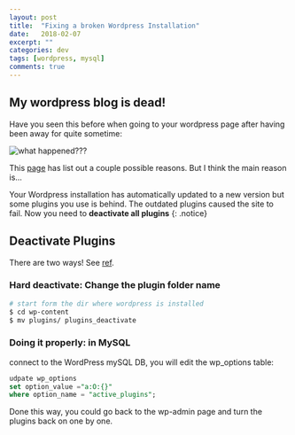 ```yaml
---
layout: post
title:  "Fixing a broken Wordpress Installation"
date:   2018-02-07
excerpt: ""
categories: dev
tags: [wordpress, mysql]
comments: true
---
```


## My wordpress blog is dead!
Have you seen this before when going to your wordpress page after having been away for quite sometime:

![what happened???][img_wp_error]

This [page][2] has list out a couple possible reasons. But I think the main reason is...

Your Wordpress installation has automatically updated to a new version but some plugins you use is behind. The outdated plugins caused the site to fail. Now you need to **deactivate all plugins**
{: .notice}

## Deactivate Plugins
There are two ways! See [ref][1].

### Hard deactivate: Change the plugin folder name
```sh
# start form the dir where wordpress is installed
$ cd wp-content
$ mv plugins/ plugins_deactivate
```

### Doing it properly: in MySQL
connect to the WordPress mySQL DB, you will edit the wp_options table:
```sql
udpate wp_options
set option_value ="a:O:{}"
where option_name = "active_plugins";
```

Done this way, you could go back to the wp-admin page and turn the plugins back on one by one.

[img_wp_error]: http://cdn.wpbeginner.com/wp-content/uploads/2018/01/internalservererror-example.png
[1]: http://www.wpbeginner.com/plugins/how-to-deactivate-all-plugins-when-not-able-to-access-wp-admin/
[2]: http://www.wpbeginner.com/wp-tutorials/how-to-fix-the-internal-server-error-in-wordpress/
